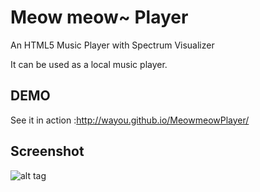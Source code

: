 Meow meow~ Player
==============

An HTML5 Music Player with Spectrum Visualizer 

It can be used as a local music player.

DEMO
---
See it in action :http://wayou.github.io/MeowmeowPlayer/

Screenshot
---
![alt tag](https://raw.github.com/Wayou/MeowmeowPlayer/master/resource/img/mmplayer_screenshot.png)
